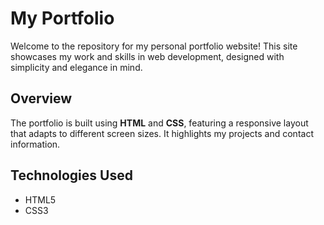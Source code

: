 # My Portfolio

Welcome to the repository for my personal portfolio website! This site showcases my work and skills in web development, designed with simplicity and elegance in mind.

## Overview

The portfolio is built using **HTML** and **CSS**, featuring a responsive layout that adapts to different screen sizes. It highlights my projects and contact information.

## Technologies Used

- HTML5
- CSS3

